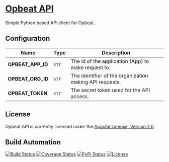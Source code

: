 # [Opbeat API](http://opbeat-api.hive.pt)

Simple Python based API client for Opbeat.

## Configuration

| Name | Type | Description |
| ----- | ----- | ----- |
| **OPBEAT_APP_ID** | `str` | The id of the application (App) to make request to. |
| **OPBEAT_ORG_ID** | `str` | The identifier of the organization making API requests. |
| **OPBEAT_TOKEN** | `str` | The secret token used for the API access. |

## License

Opbeat API is currently licensed under the [Apache License, Version 2.0](http://www.apache.org/licenses/).

## Build Automation

[![Build Status](https://app.travis-ci.com/hivesolutions/opbeat_api.svg?branch=master)](https://travis-ci.com/github/hivesolutions/opbeat_api)
[![Coverage Status](https://coveralls.io/repos/hivesolutions/opbeat_api/badge.svg?branch=master)](https://coveralls.io/r/hivesolutions/opbeat_api?branch=master)
[![PyPi Status](https://img.shields.io/pypi/v/opbeat_api.svg)](https://pypi.python.org/pypi/opbeat_api)
[![License](https://img.shields.io/badge/license-Apache%202.0-blue.svg)](https://www.apache.org/licenses/)
